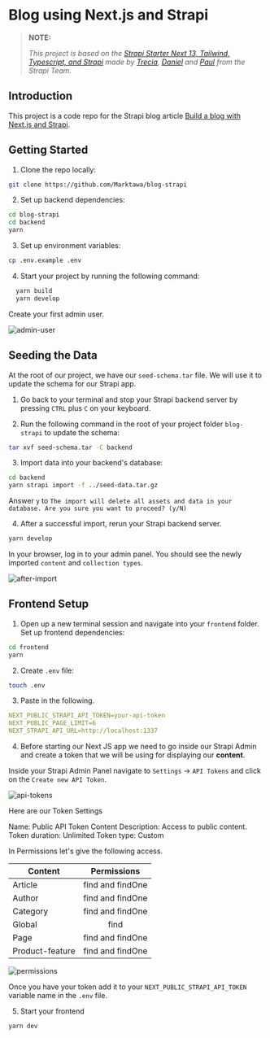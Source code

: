 # Blog using Next.js and Strapi

> **NOTE:**
> 
> *This project is based on the [Strapi Starter Next 13, Tailwind, Typescript, and Strapi]() made by [Trecia](https://github.com/TreciaKS), [Daniel](https://github.com/malgamves) and [Paul](https://github.com/PaulBratslavsky) from the Strapi Team.*

## Introduction

This project is a code repo for the Strapi blog article [Build a blog with Next.js and Strapi]().

## Getting Started

1. Clone the repo locally:

```bash
git clone https://github.com/Marktawa/blog-strapi
```

2. Set up backend dependencies:

```bash
cd blog-strapi
cd backend
yarn
```

3. Set up environment variables:

```bash
cp .env.example .env
```

4. Start your project by running the following command:

```bash
  yarn build
  yarn develop
```

Create your first admin user.

![admin-user](https://user-images.githubusercontent.com/6153188/231865420-5f03a90f-b893-4057-9634-9632920a7d97.gif)

## Seeding the Data

At the root of our project, we have our `seed-schema.tar` file. We will use it to update the schema for our Strapi app.

1. Go back to your terminal and stop your Strapi backend server by pressing `CTRL` plus `C` on your keyboard.
   
2. Run the following command in the root of your project folder `blog-strapi` to update the schema:

```bash
tar xvf seed-schema.tar -C backend
```
3. Import data into your backend's database:

```bash
cd backend
yarn strapi import -f ../seed-data.tar.gz
```

Answer `y` to `The import will delete all assets and data in your database. Are you sure you want to proceed? (y/N)`

4. After a successful import, rerun your Strapi backend server. 

```bash
yarn develop
```

In your browser, log in to your admin panel. You should see the newly imported `content` and `collection types`.

![after-import](https://user-images.githubusercontent.com/6153188/231865491-05cb5818-a0d0-49ce-807e-a879f7e3070c.gif)

## Frontend Setup

1. Open up a new terminal session and navigate into your `frontend` folder. Set up frontend dependencies:

```bash
cd frontend
yarn
```
2. Create `.env` file:

```bash
touch .env
```

3. Paste in the following. 

```yaml
NEXT_PUBLIC_STRAPI_API_TOKEN=your-api-token
NEXT_PUBLIC_PAGE_LIMIT=6
NEXT_STRAPI_API_URL=http://localhost:1337
```
4. Before starting our Next JS app we need to go inside our Strapi Admin and create a token that we will be using for displaying our **content**.

Inside your Strapi Admin Panel navigate to `Settings` -> `API Tokens` and click on the `Create new API Token`.

![api-tokens](https://user-images.githubusercontent.com/6153188/231865572-cebc5538-374c-4050-91cd-c303fae25a3d.png)

Here are our Token Settings

Name: Public API Token Content
Description: Access to public content.
Token duration: Unlimited
Token type: Custom

In Permissions let's give the following access.

| Content         |   Permissions    |
| --------------- | :--------------: |
| Article         | find and findOne |
| Author          | find and findOne |
| Category        | find and findOne |
| Global          |       find       |
| Page            | find and findOne |
| Product-feature | find and findOne |

![permissions](https://user-images.githubusercontent.com/6153188/231865625-a3634d89-0f40-4a6d-a356-8f654abd88b9.gif)

Once you have your token add it to your `NEXT_PUBLIC_STRAPI_API_TOKEN` variable name in the `.env` file.

5. Start your frontend

```bash
yarn dev
```








